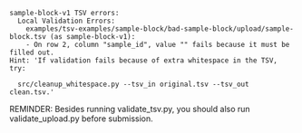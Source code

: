 ```
sample-block-v1 TSV errors:
  Local Validation Errors:
    examples/tsv-examples/sample-block/bad-sample-block/upload/sample-block.tsv (as sample-block-v1):
    - On row 2, column "sample_id", value "" fails because it must be filled out.
Hint: 'If validation fails because of extra whitespace in the TSV, try:

  src/cleanup_whitespace.py --tsv_in original.tsv --tsv_out clean.tsv.'
```
REMINDER: Besides running validate_tsv.py, you should also run validate_upload.py before submission.

